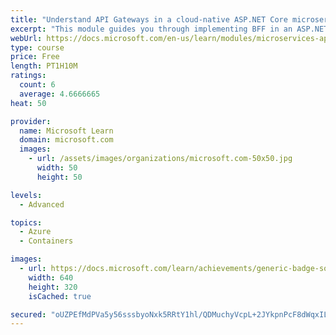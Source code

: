 ```yaml
---
title: "Understand API Gateways in a cloud-native ASP.NET Core microservices app"
excerpt: "This module guides you through implementing BFF in an ASP.NET Core microservices app."
webUrl: https://docs.microsoft.com/en-us/learn/modules/microservices-apigateway-aspnet-core/
type: course
price: Free
length: PT1H10M
ratings:
  count: 6
  average: 4.6666665
heat: 50

provider:
  name: Microsoft Learn
  domain: microsoft.com
  images:
    - url: /assets/images/organizations/microsoft.com-50x50.jpg
      width: 50
      height: 50

levels:
  - Advanced

topics:
  - Azure
  - Containers

images:
  - url: https://docs.microsoft.com/learn/achievements/generic-badge-social.png
    width: 640
    height: 320
    isCached: true

secured: "oUZPEfMdPVa5y56sssbyoNxk5RRtY1hl/QDMuchyVcpL+2JYkpnPcF8dWqxIL8lVuU/sx2yvhvcuZNa3LWbvP1KsU12pRW47sPNBMYXPn5jj2xNJxaUu3Iy725QspLHuT/N8gynjfUZfYFQtJU0qt6Qu9UYTtHkVKD5sTlpfSdFwNMRiF6bgNSVXXXlvMwHMxi65wiAXz3atucIALBmDovLiYFGg2hZHoY6xPnPjYQWAyirVXFrbBm39/5Oet2ysprmx50Qm+4c7xxtPIJYziEecLY1jvXrdoNs5uplkNrsssIYIIAloG/2wJne43v9dQ/oHaMzUkpF2NwB7XXzAkCjwJ21SJzWxzsRR31E5+/g0yF/A/E1+Y6Jm3z98T2mhMOLn8tXGqZwlz6Jout9UOl24pblK1EXG3BgCZhMRk94=;I5cHmAeoQ61stK3ZK1z4zA=="
---
```


